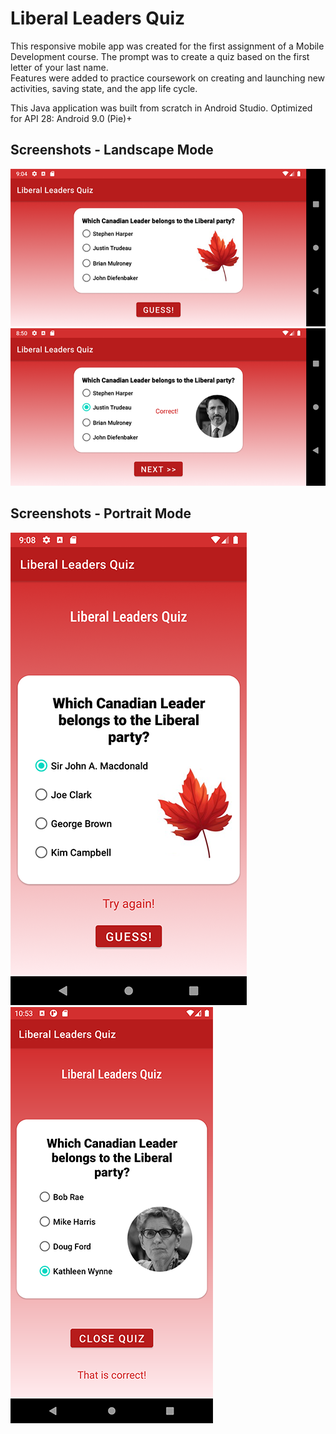 # Liberal Leaders Quiz
This responsive mobile app was created for the first assignment of a Mobile Development course. The prompt was to create a quiz based on the first letter of your last name.  
Features were added to practice coursework on creating and launching new activities, saving state, and the app life cycle.

This Java application was built from scratch in Android Studio.
Optimized for API 28: Android 9.0 (Pie)+

## Screenshots - Landscape Mode  
![Main view in landscape mode](/app/src/main/res/drawable/landscape_main.png?raw=true "Landscape - Main View")  
![Landscape view of correct answer](/app/src/main/res/drawable/landscape_correct.png?raw=true "Landscape - Correct Answer")

## Screenshots - Portrait Mode  
![Portrait view of incorrect answer](/app/src/main/res/drawable/portrait_incorrect.png?raw=true "Portrait - Incorrect Answer")
![Portrait view of final correct answer](/app/src/main/res/drawable/portrait_close.png?raw=true "Portrait - Final Correct Answer")
